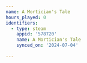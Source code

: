 ```yaml
---
name: A Mortician's Tale
hours_played: 0
identifiers:
  - type: steam
    appid: '578720'
    name: A Mortician's Tale
    synced_on: '2024-07-04'

---
```

